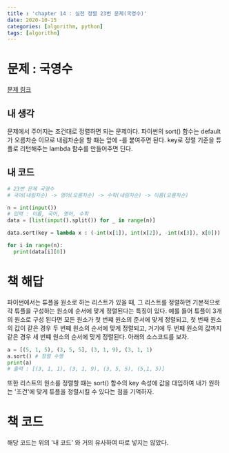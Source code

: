 ```yaml
---
title : 'chapter 14 : 실전 정렬 23번 문제(국영수)'
date: 2020-10-15
categories: [algorithm, python]
tags: [algorithm]
---
```

# 문제 : 국영수
[문제 링크](https://www.acmicpc.net/problem/10825)

## 내 생각
문제에서 주어지는 조건대로 정렬하면 되는 문제이다. 파이썬의 sort() 함수는 default가 오름차순 이므로 내림차순을 할 떄는 앞에 -를 붙여주면 된다. key로 정렬 기준을 튜플로 리턴해주는 lambda 함수를 만들어주면 딘다.

## 내 코드
```python
# 23번 문제 국영수
# 국어(내림차순) -> 영어(오름차순) -> 수학(내림차순) -> 이름(오름차순)

n = int(input())
# 입력 : 이름, 국어, 영어, 수학
data = [list(input().split()) for _ in range(n)]

data.sort(key = lambda x : (-int(x[1]), int(x[2]), -int(x[3]), x[0]))

for i in range(n):
  print(data[i][0])
```

# 책 해답
파이썬에서는 튜플을 원소로 하는 리스트가 있을 때, 그 리스트를 정렬하면 기본적으로 각 튜플을 구성하는 원소에 순서에 맞게 정렬된다는 특징이 있다.
예를 들어 튜플이 3개의 원소로 구성 된다면 모든 원소가 첫 번쨰 원소의 준서에 맞게 정렬되고, 첫 번째 원소의 값이 같은 경우 두 번쨰 원소의 순서에 맞게 정렬되고, 거기에 두 번쨰 원소의 값까지 같은 경우 세 번쨰 원소의 순서에 맞게 정렬된다. 아래의 소스코드를 보자.
```python
a = [(5, 1, 5), (3, 5, 5], (3, 1, 9), (3, 1, 1)
a.sort() # 정렬 수행
print(a)
# 출력 : [(3, 1, 1), (3, 1, 9), (3, 5, 5), (5,1, 5)]
```
또한 리스트의 원소를 정렬할 떄는 sort() 함수의 key 속성에 값을 대입하여 내가 원하는 '조건'에 맞게 튜플을 정렬시킬 수 있다는 점을 기억하자.

# 책 코드
해당 코드는 위의 '내 코드' 와 거의 유사하여 따로 넣지는 않았다.
